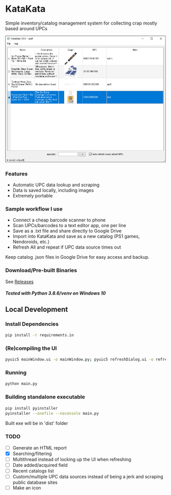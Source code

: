 # KataKata
Simple inventory/catalog management system for collecting crap mostly based around UPCs

![KataKata screenshot](/readme-img/screenshot-1.0.0.png)

### Features
- Automatic UPC data lookup and scraping
- Data is saved locally, including images
- Extremely portable

### Sample workflow I use
- Connect a cheap barcode scanner to phone
- Scan UPCs/barcodes to a text editor app, one per line
- Save as a .txt file and share directly to Google Drive
- Import into KataKata and save as a new catalog (PS1 games, Nendoroids, etc.)
- Refresh All and repeat if UPC data source times out

Keep catalog .json files in Google Drive for easy access and backup.

### Download/Pre-built Binaries
See [Releases](https://github.com/Gunbard/KataKata/releases)

##### Tested with Python 3.8.6/venv on Windows 10

## Local Development

### Install Dependencies
```sh
pip install -r requirements.in
```

### (Re)compiling the UI
```sh
pyuic5 mainWindow.ui -o mainWindow.py; pyuic5 refreshDialog.ui -o refreshDialog.py
```

### Running
```sh
python main.py
```

### Building standalone executable
```sh
pip install pyinstaller
pyinstaller --onefile --noconsole main.py
```

Built exe will be in 'dist' folder

### TODO
- [ ] Generate an HTML report
- [X] Searching/filtering
- [ ] Multithread instead of locking up the UI when refreshing
- [ ] Date added/acquired field
- [ ] Recent catalogs list
- [ ] Custom/multiple UPC data sources instead of being a jerk and scraping public database sites
- [ ] Make an icon
